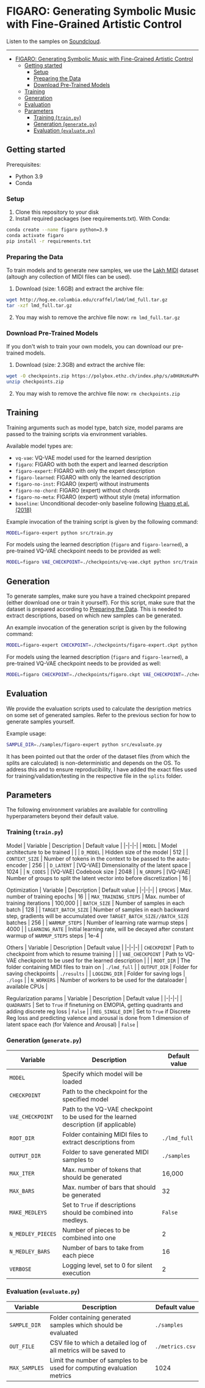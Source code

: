 # FIGARO: Generating Symbolic Music with Fine-Grained Artistic Control

Listen to the samples on [Soundcloud](https://soundcloud.com/user-751999449/sets/figaro-generating-symbolic-music-with-fine-grained-artistic-control).

---

- [FIGARO: Generating Symbolic Music with Fine-Grained Artistic Control](#figaro-generating-symbolic-music-with-fine-grained-artistic-control)
  - [Getting started](#getting-started)
    - [Setup](#setup)
    - [Preparing the Data](#preparing-the-data)
    - [Download Pre-Trained Models](#download-pre-trained-models)
  - [Training](#training)
  - [Generation](#generation)
  - [Evaluation](#evaluation)
  - [Parameters](#parameters)
    - [Training (`train.py`)](#training-trainpy)
    - [Generation (`generate.py`)](#generation-generatepy)
    - [Evaluation (`evaluate.py`)](#evaluation-evaluatepy)

## Getting started
Prerequisites:
- Python 3.9
- Conda

### Setup
1. Clone this repository to your disk
3. Install required packages (see requirements.txt).
With Conda:
```bash
conda create --name figaro python=3.9
conda activate figaro
pip install -r requirements.txt
```

### Preparing the Data

To train models and to generate new samples, we use the [Lakh MIDI](https://colinraffel.com/projects/lmd/) dataset (altough any collection of MIDI files can be used).
1. Download (size: 1.6GB) and extract the archive file:
```bash
wget http://hog.ee.columbia.edu/craffel/lmd/lmd_full.tar.gz
tar -xzf lmd_full.tar.gz
```
2. You may wish to remove the archive file now: `rm lmd_full.tar.gz`

### Download Pre-Trained Models
If you don't wish to train your own models, you can download our pre-trained models.
1. Download (size: 2.3GB) and extract the archive file:
```bash
wget -O checkpoints.zip https://polybox.ethz.ch/index.php/s/a0HUHzKuPPefWkW/download
unzip checkpoints.zip
```
2. You may wish to remove the archive file now: `rm checkpoints.zip`



## Training
Training arguments such as model type, batch size, model params are passed to the training scripts via environment variables.

Available model types are:
- `vq-vae`: VQ-VAE model used for the learned desription
- `figaro`: FIGARO with both the expert and learned description
- `figaro-expert`: FIGARO with only the expert description
- `figaro-learned`: FIGARO with only the learned description
- `figaro-no-inst`: FIGARO (expert) without instruments
- `figaro-no-chord`: FIGARO (expert) without chords
- `figaro-no-meta`: FIGARO (expert) without style (meta) information
- `baseline`: Unconditional decoder-only baseline following [Huang et al. (2018)](https://arxiv.org/abs/1809.04281)

Example invocation of the training script is given by the following command:
```bash
MODEL=figaro-expert python src/train.py
```

For models using the learned description (`figaro` and `figaro-learned`), a pre-trained VQ-VAE checkpoint needs to be provided as well:
```bash
MODEL=figaro VAE_CHECKPOINT=./checkpoints/vq-vae.ckpt python src/train.py
```

## Generation
To generate samples, make sure you have a trained checkpoint prepared (either download one or train it yourself).
For this script, make sure that the dataset is prepared according to [Preparing the Data](#preparing-the-data).
This is needed to extract descriptions, based on which new samples can be generated.

An example invocation of the generation script is given by the following command:
```bash
MODEL=figaro-expert CHECKPOINT=./checkpoints/figaro-expert.ckpt python src/generate.py
```

For models using the learned description (`figaro` and `figaro-learned`), a pre-trained VQ-VAE checkpoint needs to be provided as well:
```bash
MODEL=figaro CHECKPOINT=./checkpoints/figaro.ckpt VAE_CHECKPOINT=./checkpoints/vq-vae.ckpt python src/generate.py
```

## Evaluation

We provide the evaluation scripts used to calculate the desription metrics on some set of generated samples.
Refer to the previous section for how to generate samples yourself.

Example usage:
```bash
SAMPLE_DIR=./samples/figaro-expert python src/evaluate.py
```

It has been pointed out that the order of the dataset files (from which the splits are calculated) is non-deterministic and depends on the OS.
To address this and to ensure reproducibility, I have added the exact files used for training/validation/testing in the respective file in the `splits` folder.

## Parameters
The following environment variables are available for controlling hyperparameters beyond their default value.
### Training (`train.py`)
Model
| Variable | Description | Default value |
|-|-|-|
| `MODEL` | Model architecture to be trained | |
| `D_MODEL` | Hidden size of the model | 512 |
| `CONTEXT_SIZE` | Number of tokens in the context to be passed to the auto-encoder | 256 |
| `D_LATENT` | [VQ-VAE] Dimensionality of the latent space | 1024 |
| `N_CODES` | [VQ-VAE] Codebook size | 2048 |
| `N_GROUPS` | [VQ-VAE] Number of groups to split the latent vector into before discretization | 16 |

Optimization
| Variable | Description | Default value |
|-|-|-|
| `EPOCHS` | Max. number of training epochs | 16 |
| `MAX_TRAINING_STEPS` | Max. number of training iterations | 100,000 |
| `BATCH_SIZE` | Number of samples in each batch | 128 |
| `TARGET_BATCH_SIZE` | Number of samples in each backward step, gradients will be accumulated over `TARGET_BATCH_SIZE//BATCH_SIZE` batches | 256 |
| `WARMUP_STEPS` | Number of learning rate warmup steps | 4000 |
| `LEARNING_RATE` | Initial learning rate, will be decayed after constant warmup of `WARMUP_STEPS` steps | 1e-4 |

Others
| Variable | Description | Default value |
|-|-|-|
| `CHECKPOINT` | Path to checkpoint from which to resume training | |
| `VAE_CHECKPOINT` | Path to VQ-VAE checkpoint to be used for the learned description | |
| `ROOT_DIR` | The folder containing MIDI files to train on | `./lmd_full` |
| `OUTPUT_DIR` | Folder for saving checkpoints | `./results` |
| `LOGGING_DIR` | Folder for saving logs | `./logs` |
| `N_WORKERS` | Number of workers to be used for the dataloader | available CPUs |

Regularization params
| Variable | Description | Default value |
|-|-|-|
| `QUADRANTS` | Set to `True` if finetuning on EMOPIA, getting quadrants and adding discrete reg loss | `False` |
| `REG_SINGLE_DIM` | Set to `True` if Discrete Reg loss and predicting valence and arousal is done from 1 dimension of latent space each (for Valence and Arousal) | `False` |

### Generation (`generate.py`)
| Variable | Description | Default value |
|-|-|-|
| `MODEL` | Specify which model will be loaded | |
| `CHECKPOINT` | Path to the checkpoint for the specified model | |
| `VAE_CHECKPOINT` | Path to the VQ-VAE checkpoint to be used for the learned description (if applicable) | |
| `ROOT_DIR` | Folder containing MIDI files to extract descriptions from | `./lmd_full` |
| `OUTPUT_DIR` | Folder to save generated MIDI samples to | `./samples` |
| `MAX_ITER` | Max. number of tokens that should be generated | 16,000 |
| `MAX_BARS` | Max. number of bars that should be generated | 32 |
| `MAKE_MEDLEYS` | Set to `True` if descriptions should be combined into medleys. | `False` |
| `N_MEDLEY_PIECES` | Number of pieces to be combined into one | 2 |
| `N_MEDLEY_BARS` | Number of bars to take from each piece | 16 |
| `VERBOSE` | Logging level, set to 0 for silent execution | 2 |
  

### Evaluation (`evaluate.py`)
| Variable | Description | Default value |
|-|-|-|
| `SAMPLE_DIR` | Folder containing generated samples which should be evaluated | `./samples` |
| `OUT_FILE` | CSV file to which a detailed log of all metrics will be saved to | `./metrics.csv` |
| `MAX_SAMPLES` | Limit the number of samples to be used for computing evaluation metrics | 1024 |
